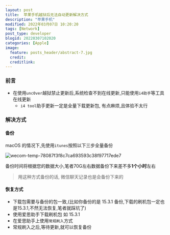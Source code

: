 ```yaml
---
layout: post
title:  苹果手机越狱后无法自动更新解决方式
description: "苹果手机"
modified: 2022年03月07日 10:20:20
tags: [Network]
post_type: developer
blogid: 20220307102020
categories: [Apple]
image:
  feature: posts_header/abstract-7.jpg
  credit:
  creditlink:
---
```


### 前言

- 在使用`unc0ver`越狱禁止更新后,系统检查不到在线更新,只能使用`i4助手`等工具在线更新
  - `i4 tool`助手更新一定是全量下载更新包, 有点麻烦,且体验不太行



### 解决方式

#### 备份

macOS 的情况下,先使用`itunes`按照以下三步全量备份

![wecom-temp-78087f3f8c7ca693593c38f97717ede7](https://gitee.com/axu8/pic-bed/raw/master/uPic/wecom-temp-78087f3f8c7ca693593c38f97717ede7.png)

备份时间将根据您的数据大小,笔者70G左右数据备份下来差不多**1个小时**左右

> 用这种方式备份的话, 微信聊天记录也是会备份下来的

#### 恢复方式

- 下载包需要与备份的包一致,(比如你备份的是 15.3.1 备份,下载的刷机包一定也是15.3.1,不然无法恢复,笔者就踩坑了)
- 使用爱思助手下载刷机包 如 15.3.1
- 在爱思助手上使用```常规刷入```方式
- 常规刷入之后,等待更新,就可以恢复备份